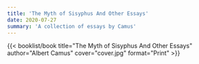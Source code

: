 ```yaml
---
title: 'The Myth of Sisyphus And Other Essays'
date: 2020-07-27
summary: 'A collection of essays by Camus'
---
```


{{< booklist/book
title="The Myth of Sisyphus And Other Essays"
author="Albert Camus"
cover="cover.jpg"
format="Print" >}}

